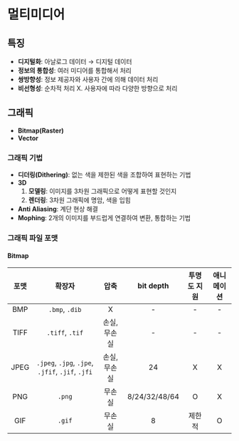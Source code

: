 # 멀티미디어

## 특징

- **디지털화**: 아날로그 데이터 → 디지털 데이터
- **정보의 통합성**: 여러 미디어를 통합해서 처리
- **쌍방향성**: 정보 제공자와 사용자 간에 의해 데이터 처리
- **비선형성**: 순차적 처리 X. 사용자에 따라 다양한 방향으로 처리

## 그래픽

- **Bitmap(Raster)**
- **Vector**

### 그래픽 기법

- **디더링(Dithering)**: 없는 색을 제한된 색을 조합하여 표현하는 기법
- **3D**
  1. **모델링**: 이미지를 3차원 그래픽으로 어떻게 표현할 것인지
  2. **렌더링**: 3차원 그래픽에 명암, 색을 입힘
- **Anti Aliasing**: 계단 현상 해결
- **Mophing**: 2개의 이미지를 부드럽게 연결하여 변환, 통합하는 기법

### 그래픽 파일 포맷

#### Bitmap

| 포맷 | 확장자 | 압축 | bit depth | 투명도 지원 | 애니메이션 |
| :---: | :---: | :---: | :---: | :---: | :---: |
| BMP | `.bmp`, `.dib` | X | - | - | - |
| TIFF | `.tiff`, `.tif` | 손실, 무손실 | - | - | - |
| JPEG | `.jpeg`, `.jpg`, `.jpe`, `.jfif`, `.jif`, `.jfi` | 손실, 무손실 | 24 | X | X |
| PNG | `.png` | 무손실 | 8/24/32/48/64 | O | X |
| GIF | `.gif` | 무손실 | 8 | 제한적 | O |
